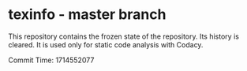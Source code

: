 # texinfo - master branch

This repository contains the frozen state of the repository.
Its history is cleared. It is used only for static code
analysis with Codacy.

Commit Time: 1714552077